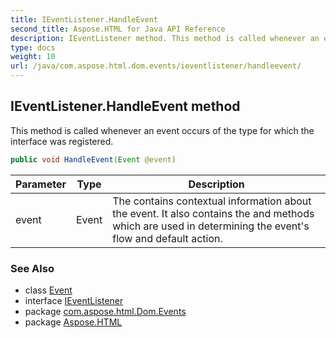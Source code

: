```yaml
---
title: IEventListener.HandleEvent
second_title: Aspose.HTML for Java API Reference
description: IEventListener method. This method is called whenever an event occurs of the type for which the interface was registered
type: docs
weight: 10
url: /java/com.aspose.html.dom.events/ieventlistener/handleevent/
---
```

## IEventListener.HandleEvent method

This method is called whenever an event occurs of the type for which the interface was registered.

```java
public void HandleEvent(Event @event)
```

| Parameter | Type | Description |
| --- | --- | --- |
| event | Event | The contains contextual information about the event. It also contains the and methods which are used in determining the event's flow and default action. |

### See Also

* class [Event](../../event/)
* interface [IEventListener](../)
* package [com.aspose.html.Dom.Events](../../ieventlistener/)
* package [Aspose.HTML](../../../)
